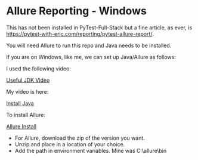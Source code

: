 # Allure Reporting - Windows

This has not been installed in PyTest-Full-Stack but a fine article, as ever, is https://pytest-with-eric.com/reporting/pytest-allure-report/.

You will need Allure to run this repo and Java needs to be installed.

If you are on Windows, like me, we can set up Java/Allure as follows:

I used the following video:

[Useful JDK Video](https://www.youtube.com/watch?v=-O4QVijnA7Y)

My video is here:

[Install Java](https://youtu.be/rSBF74Ydm58)

To install Allure: 

[Allure Install](https://www.youtube.com/watch?v=Y4S2UUPsNP4)

- For Allure, download the zip of the version you want.
- Unzip and place in a location of your choice.
- Add the path in environment variables. Mine was C:\allure\bin






